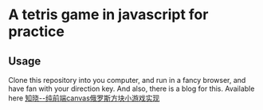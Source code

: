 # A tetris game in javascript for practice

## Usage

Clone this repository into you computer, and run in a fancy browser, and have fan with your direction key. And also, there is a blog for this. Available here [知晓--纯前端canvas俄罗斯方块小游戏实现](https://andrewuetyang.github.io/myGitBlog/front-end/tetris/)